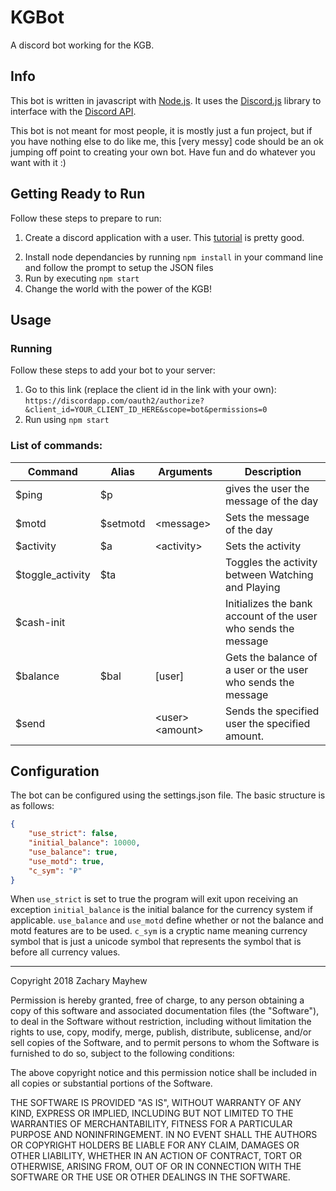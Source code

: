 
# KGBot
A discord bot working for the KGB.


## Info
This bot is written in javascript with [Node.js](https://nodejs.org).  It uses the [Discord.js](https://discord.js.org) library to interface with the [Discord API](https://discordapp.com/developers/docs/intro).

This bot is not meant for most people, it is mostly just a fun project, but if you have nothing else to do like me, this [very messy] code should be an ok jumping off point to creating your own bot.  Have fun and do whatever you want with it :)
## Getting Ready to Run
Follow these steps to prepare to run:
1. Create a discord application with a user. This  [tutorial](https://github.com/reactiflux/discord-irc/wiki/Creating-a-discord-bot-&-getting-a-token) is pretty good.
<!--2. Create an `auth.json` file containing the following:
```json
{
  "token": "YOUR-TOKEN-HERE"
}
```
3. Create a `data.json` file containing the following:
```json
{
  "motd": "Hello, Discord!",
  "activity": "you",
  "activity_mode": true,
  "cash": {}
}
```
`motd` is the message of the day, `activity` is the activity that is displayd under the username, and `activity_mode` toggles between watching (`true`) and playing (`false`).  `cash` is a dictionary that stores data on user balances
-->
2. Install node dependancies by running `npm install` in your command line and follow the prompt to setup the JSON files
3. Run by executing `npm start`
4. Change the world with the power of the KGB!

## Usage
### Running
Follow these steps to add your bot to your server:
1. Go to this link (replace the client id in the link with your own): `https://discordapp.com/oauth2/authorize?&client_id=YOUR_CLIENT_ID_HERE&scope=bot&permissions=0`
2. Run using `npm start`

### List of commands:
| Command         | Alias   | Arguments       | Description                                                    |
|-----------------|---------|-----------------|----------------------------------------------------------------|
| $ping            | $p       |                 | gives the user the message of the day                          |
| $motd            | $setmotd | \<message>       | Sets the message of the day                                    |
| $activity        | $a       | \<activity>      | Sets the activity                                              |
| $toggle_activity | $ta      |                 | Toggles the activity between Watching and Playing              |
| $cash-init       |          |                 | Initializes the bank account of the user who sends the message |
| $balance         | $bal     | \[user]          | Gets the balance of a user or the user who sends the message   |
| $send            |          | \<user> \<amount> | Sends the specified user the specified amount.                 |

## Configuration
The bot can be configured using the settings.json file.  The basic structure is as follows:
```json
{
    "use_strict": false,
    "initial_balance": 10000,
    "use_balance": true,
    "use_motd": true,
    "c_sym": "₽"
}
```
When `use_strict` is set to true the program will exit upon receiving an exception
`initial_balance` is the initial balance for the currency system if applicable.
`use_balance` and `use_motd` define whether or not the balance and motd features are to be used.
`c_sym` is a cryptic name meaning currency symbol that is just a unicode symbol that represents the symbol that is before all currency values.

---

Copyright 2018 Zachary Mayhew

Permission is hereby granted, free of charge, to any person obtaining a copy of this software and associated documentation files (the "Software"), to deal in the Software without restriction, including without limitation the rights to use, copy, modify, merge, publish, distribute, sublicense, and/or sell copies of the Software, and to permit persons to whom the Software is furnished to do so, subject to the following conditions:

The above copyright notice and this permission notice shall be included in all copies or substantial portions of the Software.

THE SOFTWARE IS PROVIDED "AS IS", WITHOUT WARRANTY OF ANY KIND, EXPRESS OR IMPLIED, INCLUDING BUT NOT LIMITED TO THE WARRANTIES OF MERCHANTABILITY, FITNESS FOR A PARTICULAR PURPOSE AND NONINFRINGEMENT. IN NO EVENT SHALL THE AUTHORS OR COPYRIGHT HOLDERS BE LIABLE FOR ANY CLAIM, DAMAGES OR OTHER LIABILITY, WHETHER IN AN ACTION OF CONTRACT, TORT OR OTHERWISE, ARISING FROM, OUT OF OR IN CONNECTION WITH THE SOFTWARE OR THE USE OR OTHER DEALINGS IN THE SOFTWARE.
